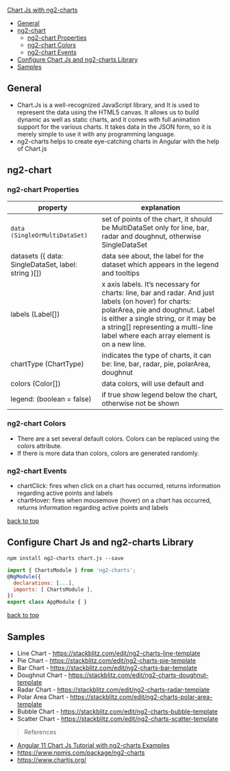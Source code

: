 [Chart Js with ng2-charts](#top)

- [General](#general)
- [ng2-chart](#ng2-chart)
  - [ng2-chart Properties](#ng2-chart-properties)
  - [ng2-chart Colors](#ng2-chart-colors)
  - [ng2-chart Events](#ng2-chart-events)
- [Configure Chart Js and ng2-charts Library](#configure-chart-js-and-ng2-charts-library)
- [Samples](#samples)
## General

- Chart.Js is a well-recognized JavaScript library, and It is used to represent the data using the HTML5 canvas. It allows us to build dynamic as well as static charts, and it comes with full animation support for the various charts. It takes data in the JSON form, so it is merely simple to use it with any programming language.
- ng2-charts helps to create eye-catching charts in Angular with the help of Chart.js

## ng2-chart

### ng2-chart Properties

property | explanation
---|---
`data (SingleOrMultiDataSet)`|set of points of the chart, it should be MultiDataSet only for line, bar, radar and doughnut, otherwise SingleDataSet
datasets ({ data: SingleDataSet, label: string }[]) | data see about, the label for the dataset which appears in the legend and tooltips
labels (Label[]) |x axis labels. It’s necessary for charts: line, bar and radar. And just labels (on hover) for charts: polarArea, pie and doughnut. Label is either a single string, or it may be a string[] representing a multi-line label where each array element is on a new line.
chartType (ChartType) | indicates the type of charts, it can be: line, bar, radar, pie, polarArea, doughnut
colors (Color[]) |data colors, will use default and|or random colors if not specified
legend: (boolean = false) | if true show legend below the chart, otherwise not be shown

### ng2-chart Colors

- There are a set several default colors. Colors can be replaced using the colors attribute.
- If there is more data than colors, colors are generated randomly.

### ng2-chart Events

- chartClick: fires when click on a chart has occurred, returns information regarding active points and labels
- chartHover: fires when mousemove (hover) on a chart has occurred, returns information regarding active points and labels

[back to top](#top)

## Configure Chart Js and ng2-charts Library

`npm install ng2-charts chart.js --save`

```javascript
import { ChartsModule } from 'ng2-charts';
@NgModule({
  declarations: [...],
  imports: [ ChartsModule ],
})
export class AppModule { }
```

[back to top](#top)

## Samples

- Line Chart - https://stackblitz.com/edit/ng2-charts-line-template
- Pie Chart - https://stackblitz.com/edit/ng2-charts-pie-template
- Bar Chart - https://stackblitz.com/edit/ng2-charts-bar-template
- Doughnut Chart - https://stackblitz.com/edit/ng2-charts-doughnut-template
- Radar Chart - https://stackblitz.com/edit/ng2-charts-radar-template
- Polar Area Chart - https://stackblitz.com/edit/ng2-charts-polar-area-template
- Bubble Chart - https://stackblitz.com/edit/ng2-charts-bubble-template
- Scatter Chart - https://stackblitz.com/edit/ng2-charts-scatter-template

> References
- [Angular 11 Chart Js Tutorial with ng2-charts Examples](https://www.positronx.io/angular-chart-js-tutorial-with-ng2-charts-examples/)
- https://www.npmjs.com/package/ng2-charts
- https://www.chartjs.org/

